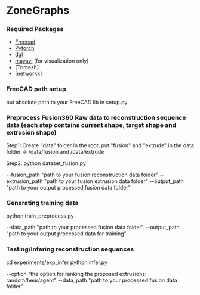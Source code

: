 # ZoneGraphs

### Required Packages
- [Freecad](https://www.freecadweb.org/) 
- [Pytorch](https://pytorch.org/)
- [dgl](https://www.dgl.ai/)
- [mayavi](https://docs.enthought.com/mayavi/mayavi/) (for visualization only)
- [Trimesh]
- [networkx]


### FreeCAD path setup

put absolute path to your FreeCAD lib in setup.py

### Preprocess Fusion360 Raw data to reconstruction sequence data (each step contains current shape, target shape and extrusion shape)

Step1: Create "data" folder in the root, put "fusion" and "extrude" in the data folder -> /data/fusion and /data/extrude

Step2: python dataset_fusion.py 

--fusion_path "path to your fusion reconstruction data folder"
--extrusion_path "path to your fusion extrusion data folder"
--output_path "path to your output processed fusion data folder"

### Generating training data

python train_preprocess.py

--data_path "path to your processed fusion data folder"
--output_path "path to your output processed data for training"


### Testing/Infering reconstruction sequences

cd experiments/exp_infer
python infer.py

--option "the option for ranking the proposed extrusions: random/heur/agent"
--data_path "path to your processed fusion data folder"

